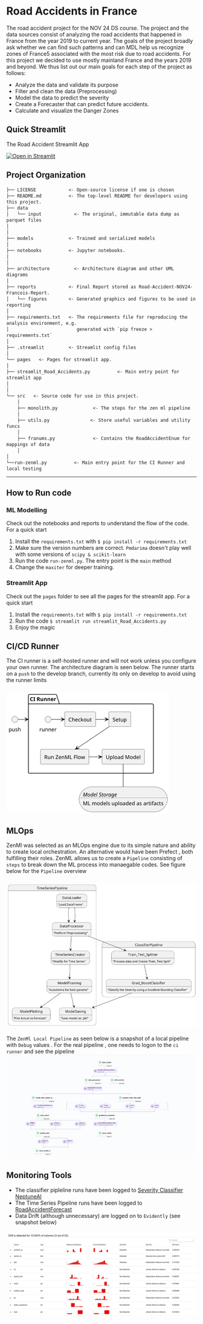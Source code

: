 # Road Accidents in France
The road accident project for the NOV 24 DS course.
The project and the data sources consist of analyzing the road accidents that
happened in France from the year 2019 to current year.
The goals of the project broadly ask whether we can find such
patterns and can MDL help us recognize zones of France5 associated with the
most risk due to road accidents.
For this project we decided to use mostly mainland France and the years 2019 and
beyond.
We thus list out our main goals for each step of the project as follows:
+ Analyze the data and validate its purpose 
+ Filter and clean the data (Preprocessing)
+ Model the data to predict the severity
+ Create a Forecaster that can predict future accidents.
+ Calculate and visualize the Danger Zones

## Quick Streamlit
The Road Accident Streamlit App

[![Open in Streamlit](https://static.streamlit.io/badges/streamlit_badge_black_white.svg)](https://french-road-accidents-fr4nc015.streamlit.app/)

## Project Organization

```
├── LICENSE            <- Open-source license if one is chosen
├── README.md          <- The top-level README for developers using this project.
├── data
│   └── input            <- The original, immutable data dump as parquet files
│
│
├── models             <- Trained and serialized models
│
├── notebooks          <- Jupyter notebooks. 
│
│
├── architecture         <- Architecture diagram and other UML diagrams
│
├── reports            <- Final Report stored as Road-Accident-NOV24-Francois-Report.
│   └── figures        <- Generated graphics and figures to be used in reporting
│
├── requirements.txt   <- The requirements file for reproducing the analysis environment, e.g.
│                         generated with `pip freeze > requirements.txt`
│
├── .streamlit         <- Streamlit config files
│
└── pages   <- Pages for streamlit app.
│
├── streamlit_Road_Accidents.py          <- Main entry point for streamlit app
│
│
└── src   <- Source code for use in this project.
    │
    ├── monolith.py             <- The steps for the zen ml pipeline
    │
    ├── utils.py               <- Store useful variables and utility funcs
    │
    ├── franums.py              <- Contains the RoadAccidentEnum for mappings of data
    │
│   
└──run-zenml.py          <- Main entry point for the CI Runner and local testing
```

--------

## How to Run code
### ML Modelling
Check out the notebooks and reports to understand the flow of the code. For a quick start
1. Install the ```requirements.txt``` with ```$ pip install -r requirements.txt```
2. Make sure the version numbers are correct. ```Pmdarima``` doesn't play well with some versions of `scipy & scikit-learn`
3. Run the code `run-zenml.py`. The entry point is the `main` method
4. Change the `maxiter` for deeper training.

### Streamlit App
Check out the `pages` folder to see all the pages for the streamlit app. For a quick start
1. Install the ```requirements.txt``` with ```$ pip install -r requirements.txt```
2. Run the code ```$ streamlit run streamlit_Road_Accidents.py``` 
3. Enjoy the magic


## CI/CD Runner
The CI runner is a self-hosted runner and will not work unless you configure your own runner.
The architecture diagram is seen below. The runner starts on a `push` to the develop branch, currently its only on develop
to avoid using the runner limits

###
![fig8.png](report/figures/fig8.png)


## MLOps
ZenMl was selected as an MLOps engine due to its simple nature and ability to create local orchestration.
An alternative would have been Prefect , both fulfilling their roles.
ZenML allows us to create a `Pipeline` consisting of `steps` to break down the ML process into manaegable 
codes. See figure below for the `Pipeline` overview

###
![fig11.png](report/figures/fig11.png)
####
The `ZenMl Local Pipeline` as seen below is a snapshot of a local pipeline with `Debug` values . For the real pipeline , one needs to logon to the `ci runner` and see the pipeline  
![fig16.jpg](report/figures/fig16.jpg)

## Monitoring Tools
+ The classifier pipleline runs have been logged to [Severity Classifier NeptuneAI](https://app.neptune.ai/o/France-Road-Accidents-Test/org/SeverityClassifier)
+ The Time Series Pipeline runs have been logged to [RoadAccidentForecast](https://app.neptune.ai/o/fdevi3-time/org/RoadAcccidentForecast)
+ Data Drift (although unnecessary) are logged on to `Evidently` (see snapshot below)

####
![fig17.jpg](report/figures/fig17.jpg)
